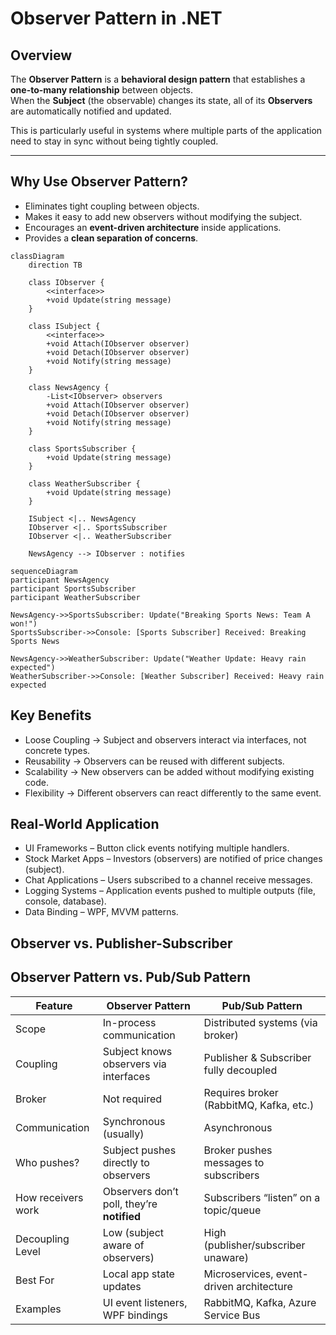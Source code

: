 ﻿# Observer Pattern in .NET

## Overview
The **Observer Pattern** is a **behavioral design pattern** that establishes a **one-to-many relationship** between objects.  
When the **Subject** (the observable) changes its state, all of its **Observers** are automatically notified and updated.

This is particularly useful in systems where multiple parts of the application need to stay in sync without being tightly coupled.

---

## Why Use Observer Pattern?
- Eliminates tight coupling between objects.  
- Makes it easy to add new observers without modifying the subject.  
- Encourages an **event-driven architecture** inside applications.  
- Provides a **clean separation of concerns**.  

```mermaid
classDiagram
    direction TB

    class IObserver {
        <<interface>>
        +void Update(string message)
    }

    class ISubject {
        <<interface>>
        +void Attach(IObserver observer)
        +void Detach(IObserver observer)
        +void Notify(string message)
    }

    class NewsAgency {
        -List<IObserver> observers
        +void Attach(IObserver observer)
        +void Detach(IObserver observer)
        +void Notify(string message)
    }

    class SportsSubscriber {
        +void Update(string message)
    }

    class WeatherSubscriber {
        +void Update(string message)
    }

    ISubject <|.. NewsAgency
    IObserver <|.. SportsSubscriber
    IObserver <|.. WeatherSubscriber

    NewsAgency --> IObserver : notifies
```    

```mermaid
sequenceDiagram
participant NewsAgency
participant SportsSubscriber
participant WeatherSubscriber

NewsAgency->>SportsSubscriber: Update("Breaking Sports News: Team A won!")
SportsSubscriber->>Console: [Sports Subscriber] Received: Breaking Sports News

NewsAgency->>WeatherSubscriber: Update("Weather Update: Heavy rain expected")
WeatherSubscriber->>Console: [Weather Subscriber] Received: Heavy rain expected
```

## Key Benefits
- Loose Coupling → Subject and observers interact via interfaces, not concrete types.
- Reusability → Observers can be reused with different subjects.
- Scalability → New observers can be added without modifying existing code.
- Flexibility → Different observers can react differently to the same event.

## Real-World Application
- UI Frameworks – Button click events notifying multiple handlers.
- Stock Market Apps – Investors (observers) are notified of price changes (subject).
- Chat Applications – Users subscribed to a channel receive messages.
- Logging Systems – Application events pushed to multiple outputs (file, console, database).
- Data Binding – WPF, MVVM patterns.

## Observer vs. Publisher-Subscriber

## Observer Pattern vs. Pub/Sub Pattern

| Feature                | Observer Pattern                           | Pub/Sub Pattern                          |
| ----------------------- | ------------------------------------------ | ---------------------------------------- |
| Scope                  | In-process communication                   | Distributed systems (via broker)         |
| Coupling               | Subject knows observers via interfaces     | Publisher & Subscriber fully decoupled   |
| Broker                 | Not required                               | Requires broker (RabbitMQ, Kafka, etc.)  |
| Communication          | Synchronous (usually)                      | Asynchronous                             |
| Who pushes?            | Subject pushes directly to observers       | Broker pushes messages to subscribers    |
| How receivers work     | Observers don’t poll, they’re **notified** | Subscribers “listen” on a topic/queue    |
| Decoupling Level       | Low (subject aware of observers)           | High (publisher/subscriber unaware)      |
| Best For               | Local app state updates                    | Microservices, event-driven architecture |
| Examples               | UI event listeners, WPF bindings           | RabbitMQ, Kafka, Azure Service Bus       |
